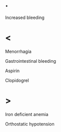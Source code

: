 # .

Increased bleeding

# <

Menorrhagia

Gastrointestinal bleeding

Aspirin

Clopidogrel

# >

Iron deficient anemia

Orthostatic hypotension
